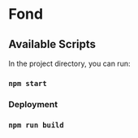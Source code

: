 # Fond

## Available Scripts

In the project directory, you can run:

### `npm start`


### Deployment

### `npm run build`

